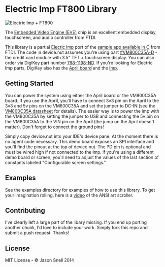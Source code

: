 Electric Imp FT800 Library
==========================
![Electric Imp + FT800](https://pbs.twimg.com/media/BcJL-onCcAA4hoD.jpg)

The [Embedded Video Engine (EVE)](http://www.ftdichip.com/EVE.htm) chip is an excellent embedded display, touchscreen, and audio controller from FTDI.

This library is a partial [Elecric Imp](http://electricimp.com) port of the [sample app available in C]( http://www.ftdichip.com/Products/Modules/VM800C.html) from FTDI.  The code in device.nut assumes you're using part [#VM800C35A-D](http://apple.clickandbuild.com/cnb/shop/ftdichip?op=catalogue-products-null&prodCategoryID=200&title=VM800C+-+3.5) - the credit card module with 3.5" TFT + touchscreen display.  You can also order via DigiKey part number [768-1198-ND](http://www.digikey.com/product-search/en?keywords=768-1198-ND).  If you're looking for Electric Imp parts, DigiKey also has the [April board](http://www.digikey.com/product-search/en?keywords=1413-1004-ND) and the [Imp](http://www.digikey.com/product-search/en?keywords=1413-1002-ND).

## Getting Started
You can power the system using either the April board or the VM800C35A board.  If you use the April, you'll have to connect 3v3 pin on the April to the 3v3 and 5v pins on the VM800C35A and set the jumper to DC-IN (see the [VM800C35A datasheet](http://www.ftdichip.com/Support/Documents/DataSheets/Modules/DS_VM800C.pdf) for details).  The easier way is to power the imp with the VM800C35A by setting the jumper to USB and connecting the 5v pin on the VM800C35A to the VIN pin on the April (the jump on the April doesn't matter).  Don't forget to connect the ground pins!

Simply copy device.nut into your IDE's device pane.  At the moment there is no agent code necessary.  This demo board exposes an SPI interface and you'll find the pinout at the top of device.nut.  The PD pin is optional and must be wired high if not connected to the Imp.  If you're using a different demo board or screen, you'll need to adjust the values of the last section of constants labeled "Configurable screen settings."

## Examples
See the examples directory for examples of how to use this library.  To get your imagination rolling, here is a [video](http://www.youtube.com/watch?v=HQfbOWwua6g) of the ANSI art scroller.

## Contributing
I've clearly left a large part of the libary missing.  If you end up porting another chunk, I'd love to include your work.  Simply fork this repo and submit a push request.  Thanks!

## License
MIT License - © Jason Snell 2014
